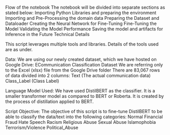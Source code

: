 Flow of the notebook
The notebook will be divided into separate sections as stated below:
  Importing Python Libraries and preparing the environment
  Importing and Pre-Processing the domain data
  Preparing the Dataset and Dataloader
  Creating the Neural Network for Fine-Tuning
  Fine-Tuning the Model
  Validating the Model Performance
  Saving the model and artifacts for Inference in the Future
  Technical Details

This script leverages multiple tools and libraries. Details of the tools used are as under.

Data:
We are using our newly created dataset, which we have hosted on Google Drive: ECommunication Classification Dataset
We are referring only to the Excel (xlsx) file from the Google Drive folder
There are 83,067 rows of data divided into 2 columns:
Text (The actual communication data)
Class_Label (Class Label)

Language Model Used:
We have used DistilBERT as the classifier. It is a smaller transformer model as compared to BERT or Roberta. It is created by the process of distillation applied to BERT.

Script Objective:
The objective of this script is to fine-tune DistilBERT to be able to classify the data/text into the following categories:
  Normal
  Financial Fraud
  Hate Speech
  Racism
  Religious Abuse
  Sexual Abuse
  Islamophobia
  Terrorism/Violence
  Political_Abuse
